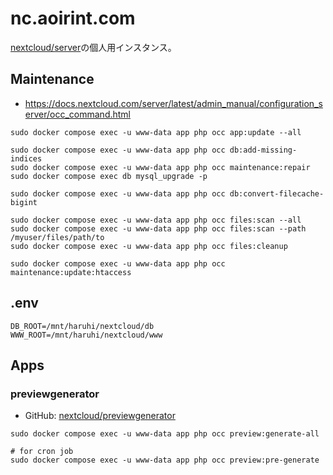 # nc.aoirint.com

[nextcloud/server](https://github.com/nextcloud/server)の個人用インスタンス。

## Maintenance

- <https://docs.nextcloud.com/server/latest/admin_manual/configuration_server/occ_command.html>

```shell
sudo docker compose exec -u www-data app php occ app:update --all

sudo docker compose exec -u www-data app php occ db:add-missing-indices
sudo docker compose exec -u www-data app php occ maintenance:repair
sudo docker compose exec db mysql_upgrade -p

sudo docker compose exec -u www-data app php occ db:convert-filecache-bigint

sudo docker compose exec -u www-data app php occ files:scan --all
sudo docker compose exec -u www-data app php occ files:scan --path /myuser/files/path/to
sudo docker compose exec -u www-data app php occ files:cleanup

sudo docker compose exec -u www-data app php occ maintenance:update:htaccess
```

## .env
```env
DB_ROOT=/mnt/haruhi/nextcloud/db
WWW_ROOT=/mnt/haruhi/nextcloud/www
```

## Apps

### previewgenerator

- GitHub: [nextcloud/previewgenerator](https://github.com/nextcloud/previewgenerator)

```shell
sudo docker compose exec -u www-data app php occ preview:generate-all

# for cron job
sudo docker compose exec -u www-data app php occ preview:pre-generate
```
